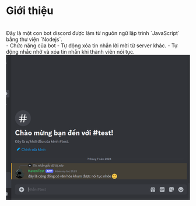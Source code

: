 # Giới thiệu
<br>
Đây là một con bot discord được làm từ nguôn ngữ lập trình `JavaScript` bằng thư viện `Nodejs`.
<br>
- Chức năng của bot
  - Tự động xóa tin nhắn lời mời từ server khác.
  - Tự động nhắc nhở và xóa tin nhắn khi thành viên nói tục.
<br>
<img src="./img/img.png">

